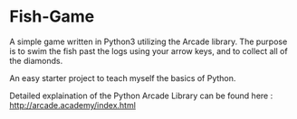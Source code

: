 # Fish-Game
A simple game written in Python3 utilizing the Arcade library. The purpose is to swim the fish past the logs using your arrow keys, 
and to collect all of the diamonds.

An easy starter project to teach myself the basics of Python.

Detailed explaination of the Python Arcade Library can be found here : http://arcade.academy/index.html

